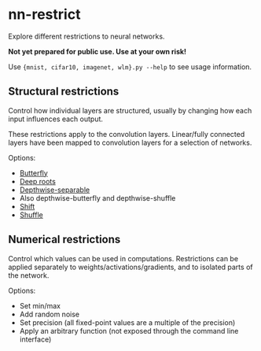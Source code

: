 # nn-restrict
Explore different restrictions to neural networks.

**Not yet prepared for public use. Use at your own risk!**

Use `{mnist, cifar10, imagenet, wlm}.py --help` to see usage information.

## Structural restrictions
Control how individual layers are structured, usually by changing how each input influences each output.

These restrictions apply to the convolution layers. Linear/fully connected layers have been mapped to convolution layers for a selection of networks.

Options:
 * [Butterfly](https://dawn.cs.stanford.edu/2019/06/13/butterfly/)
 * [Deep roots](https://arxiv.org/abs/1605.06489)
 * [Depthwise-separable](https://arxiv.org/abs/1610.02357)
  * Also depthwise-butterfly and depthwise-shuffle
 * [Shift](https://arxiv.org/abs/1711.08141)
 * [Shuffle](https://arxiv.org/abs/1707.01083)

## Numerical restrictions
Control which values can be used in computations. Restrictions can be applied separately to weights/activations/gradients, and to isolated parts of the network.

Options:
 * Set min/max
 * Add random noise
 * Set precision (all fixed-point values are a multiple of the precision)
 * Apply an arbitrary function (not exposed through the command line interface)
